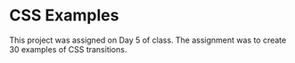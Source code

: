 CSS Examples 
================

This project was assigned on Day 5 of class. The assignment was to create 30 examples of CSS transitions. 
